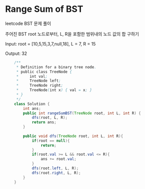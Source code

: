 # Range Sum of BST

leetcode BST 문제 풀이

주어진 BST root 노드로부터, L, R을 포함한 범위내의 노드 값의 합 구하기

Input: root = [10,5,15,3,7,null,18], L = 7, R = 15

Output: 32
```java
    /**
     * Definition for a binary tree node.
     * public class TreeNode {
     *     int val;
     *     TreeNode left;
     *     TreeNode right;
     *     TreeNode(int x) { val = x; }
     * }
     */
    class Solution {
        int ans;
        public int rangeSumBST(TreeNode root, int L, int R) {
            dfs(root, L, R);
            return ans;
        }
        
        public void dfs(TreeNode root, int L, int R){
            if(root == null){
                return;
            }
            if(root.val >= L && root.val <= R){
                ans += root.val;
            }
            dfs(root.left, L, R);
            dfs(root.right, L, R);
        }
    }
```
